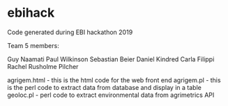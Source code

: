# ebihack
Code generated during EBI hackathon 2019

Team 5 members:

Guy Naamati
Paul Wilkinson
Sebastian Beier
Daniel Kindred
Carla Filippi
Rachel Rusholme Pilcher


agrigem.html - this is the html code for the web front end
agrigem.pl - this is the perl code to extract data from database and display in a table
geoloc.pl - perl code to extract environmental data from agrimetrics API
